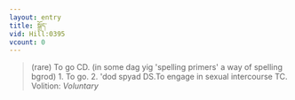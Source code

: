 ```yaml
---
layout: entry
title: སྒྲོད་
vid: Hill:0395
vcount: 0
---
```

> (rare) To go CD\. (in some dag yig 'spelling primers' a way of spelling bgrod) 1\. To go\. 2\. 'dod spyad DS\.To engage in sexual intercourse TC\.
> Volition: _Voluntary_


